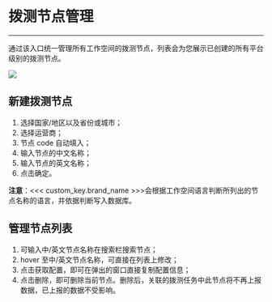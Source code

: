 # 拨测节点管理
---


通过该入口统一管理所有工作空间的拨测节点，列表会为您展示已创建的所有平台级别的拨测节点。

![](img/task.png)


## 新建拨测节点

1. 选择国家/地区以及省份或城市；
2. 选择运营商；
3. 节点 code 自动填入；
4. 输入节点的中文名称；
5. 输入节点的英文名称；
6. 点击确定。

**注意**：<<< custom_key.brand_name >>>会根据工作空间语言判断所列出的节点名称的语言，并依据判断写入数据库。

## 管理节点列表

1. 可输入中/英文节点名称在搜索栏搜索节点；
2. hover 至中/英文节点名称，可直接在列表上修改；
3. 点击获取配置，即可在弹出的窗口直接复制配置信息；
4. 点击删除，即可删除当前节点。删除后，关联的拨测任务中此节点将不再上报数据，已上报的数据不受影响。
